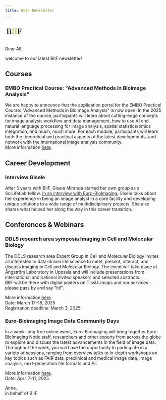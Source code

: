 ```yaml
---
title: BIIF Newsletter
---
```

![BIIF logo](/images/biif_logo_white.png )

Dear All,

welcome to our latest BIIF newsletter!

## Courses
### EMBO Practical Course: "Advanced Methods in Bioimage Analysis"
We are happy to announce that the application portal for the EMBO Practical Course: "Advanced Methods in Bioimage Analysis" is now open! In the 2025 instance of the course, participants will learn about cutting-edge concepts for image analysis workflow and data management, how to use AI and natural language processing for image analysis, spatial statistics/omics integration, and much, much more. For each module, participants will learn both the theoretical and practical aspects of the latest developments, and network with the international image analysis community.  
More information [here](https://www.embl.org/about/info/course-and-conference-office/events/bia25-01/).

## Career Development
### Interview Gisele
After 5 years with BIIF, Gisele Miranda started her own group as a SciLifeLab fellow. [In an interview with Euro-BioImaging](https://www.eurobioimaging.eu/news/from-image-analyst-to-group-leader-gisele-miranda/), Gisele talks about her experience in being an image analyst in a core facility and developing unique solutions to a wide range of multidisciplinary projects. She also shares what helped her along the way in this career transition.

## Conferences & Webinars
### DDLS research area symposia Imaging in Cell and Molecular Biology
The DDLS research area Expert Group in Cell and Molecular Biology invites all interested in data-driven life science to meet, present, interact, and discuss Imaging in Cell and Molecular Biology. The event will take place at Ångström Laboratory in Uppsala and will include presentations from international and national invited speakers and selected abstracts.  
BIIF will be there with digital posters on TissUUmaps and our services - please pass by and say "hi!".  

More information [here](https://www.scilifelab.se/event/imaging-in-cell-and-molecular-biology/).  
Date: March 17–18, 2025  
Registration deadline: March 3, 2025  


### Euro-Bioimaging Image Data Community Days
In a week-long free online event, Euro-BioImaging will bring together Euro-BioImaging Node staff, researchers and other experts from across the globe to explore and discuss the latest advancements in the field of image data. Throughout the week, you will have the opportunity to participate in a variety of sessions, ranging from overview talks to in-depth workshops on key topics such as FAIR data, preclinical and medical image data, image analysis, next-generation file formats and AI. 
  
More information [here](https://www.eurobioimaging.eu/our-events/image-data-events/image-data-community-days/).  
Date: April 7-11, 2025

Anna,  
in behalf of BIIF

